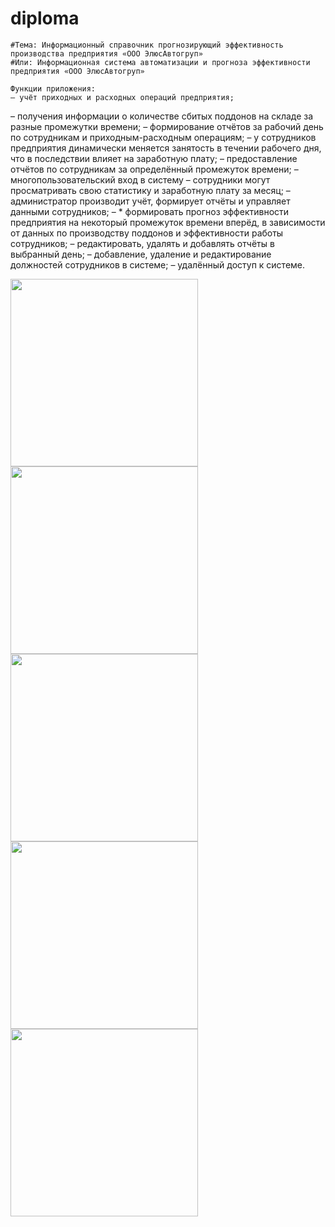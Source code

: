 # diploma
	#Тема: Информационный справочник прогнозирующий эффективность производства предприятия «ООО ЭлюсАвтогруп»
	#Или: Информационная система автоматизации и прогноза эффективности предприятия «ООО ЭлюсАвтогруп»

	Функции приложения:
	– учёт приходных и расходных операций предприятия;
– получения информации о количестве сбитых поддонов на складе за разные промежутки времени;
– формирование отчётов за рабочий день по сотрудникам и приходным-расходным операциям;
– у сотрудников предприятия динамически меняется занятость в течении рабочего дня, что в последствии влияет на заработную плату;
– предоставление отчётов по сотрудникам за определённый промежуток времени;
– многопользовательский вход в систему
– сотрудники могут просматривать свою статистику и заработную плату за месяц;
– администратор производит учёт, формирует отчёты и управляет данными сотрудников;
– * формировать прогноз эффективности предприятия на некоторый промежуток времени вперёд, в зависимости от данных по производству поддонов и эффективности работы сотрудников;
– редактировать, удалять и добавлять отчёты в выбранный день;
– добавление, удаление и редактирование должностей сотрудников в системе;
– удалённый доступ к системе.

<div>
<img src="https://sun9-46.userapi.com/impg/JILNFb06YgIxItQzYJhiVZMjEqYMuBpNhg6cuw/sWg2lMeq8M0.jpg?size=738x1600&quality=96&sign=98afda9c62a7f031e328c84caebee394&type=album" width="300">

<img src="https://sun9-70.userapi.com/impg/hkluezXyCB5oBu0JkRhgzlvDMFMeMvVr7-APkg/TX0r3MJXOxk.jpg?size=738x1600&quality=96&sign=bfe88fa24bacbb9d1d2025feec12e596&type=album" width="300">
</div>
<div>
<img src="https://sun9-3.userapi.com/impg/zd_jHegfjxeDTwl0Umcx5EaG0L2IJT9kHdJIOg/oD__bUtl_KE.jpg?size=738x1600&quality=96&sign=d8ae42bff77970e4fb42cc6e5a1f743a&type=album" width="300">

<img src="https://sun9-60.userapi.com/impg/Az8EVhnX-AJseOPbOSENgNypH6kFHFupIlssDQ/oPUwkx6M0p4.jpg?size=738x1600&quality=96&sign=5947d630d9d9396c7c6015ef3b0c7639&type=album" width="300">

<img src="https://sun9-71.userapi.com/impg/yvrmhyq7ud39KSX7DUx8ax21_1RzUC0Q3YsIhA/t8jvGuUHUjQ.jpg?size=738x1600&quality=96&sign=3d8af4cd197f50f27dc45b8478fcf7dd&type=album" width="300">
 </div>

